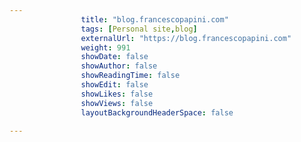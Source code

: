 ---
                title: "blog.francescopapini.com"
                tags: [Personal site,blog]
                externalUrl: "https://blog.francescopapini.com"
                weight: 991
                showDate: false
                showAuthor: false
                showReadingTime: false
                showEdit: false
                showLikes: false
                showViews: false
                layoutBackgroundHeaderSpace: false
                ---

